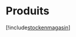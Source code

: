 # Produits

[!include[stockenmagasin](produits.stockenmagasin.autogen.md)]
































































































